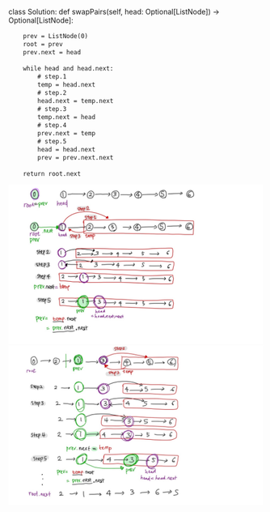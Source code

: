 class Solution:
    def swapPairs(self, head: Optional[ListNode]) -> Optional[ListNode]:
        
        prev = ListNode(0) 
        root = prev 
        prev.next = head

        while head and head.next:
            # step.1
            temp = head.next
            # step.2
            head.next = temp.next
            # step.3
            temp.next = head
            # step.4
            prev.next = temp
            # step.5
            head = head.next
            prev = prev.next.next
                        
        return root.next



![내가 이해를 위해 그린 그림](/풀이/참고이미지/swarp_nodes_in_pairs_1.jpg)
![내가 이해를 위해 그린 그림](/풀이/참고이미지/swarp_nodes_in_pairs_2.jpg)
